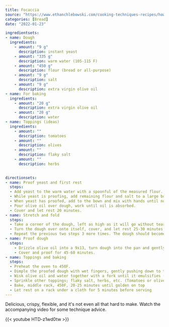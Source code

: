 ```yaml
---
title: Focaccia
source: "https://www.ethanchlebowski.com/cooking-techniques-recipes/how-to-make-focaccia"
categories: [Bread]
date: "2022-01-23"

ingredientsets:
- name: Dough
  ingredients:
    - amount: "9 g"
      description: instant yeast
    - amount: "335 g"
      description: warm water (105-115 F)
    - amount: "450 g"
      description: flour (bread or all-purpose)
    - amount: "9 g"
      description: salt
    - amount: "9 g"
      description: extra virgin olive oil
- name: For baking
  ingredients:
    - amount: "20 g"
      description: extra virgin olive oil
    - amount: "20 g"
      description: water
- name: Toppings (ideas)
  ingredients:
    - amount: ""
      description: tomatoes
    - amount: ""
      description: olives
    - amount: ""
      description: flaky salt
    - amount: ""
      description: herbs

    
directionsets:
- name: Proof yeast and first rest
  steps:
  - Add yeast to the warm water with a spoonful of the measured flour. Stir until dissolved, then let sit 5-10 minutes or until bubbles are visible.
  - While yeast is proofing, add remaining flour and salt to a large bowl.
  - When yeast has proofed, add to the bown and mix with hands until no dry flour is left on the bowl and dough sticks together. The dough will be very sticky.
  - Pour olive oil over dough, work until oil is absorbed.
  - Cover and let rest 20 minutes.
- name: Stretch and fold
  steps:
  - Take a corner of the dough, left as high as it will go without tearing, and fold it over the other side. Turn the bowl 90 degrees, and repeat 3 more times.
  - Turn the dough over onto itself, cover, and let rest 25-30 minutes.
  - Repeat the previous two steps 3 more times. The dough should become more elastic each time.
- name: Proof dough
  steps:
    - Drizzle olive oil into a 9x13, turn dough into the pan and gently work to the edges. If dough springs back and won't stay on the edges, cover and rest for 15-20 minutes, then try again.
    - Cover and proof for 45-60 minutes.
- name: Toppings and baking
  steps:
  - Preheat the oven to 450F.
  - Dimple the proofed dough with wet fingers, gently pushing down to the bottom of the pan without puncturing the dough. Perform 2-3 passes.
  - Wisk olive oil and water together with a fork until it emulsifies (2-3 minutes). Pour over dough.
  - Sprinkle other toppings; flaky salt, herbs, etc. (Tomatoes or olives should be pressed into the dough slightly)
  - Bake, middle rack, 450F, 20-25 minutes until golden on top
  - Let rest on a rack under a cloth for 5 minutes before serving
---
```


Delicious, crispy, flexible, and it's not even all that hard to make. Watch the accompanying video for some technique advice.

{{< youtube HTD-z1wd0tw >}}
